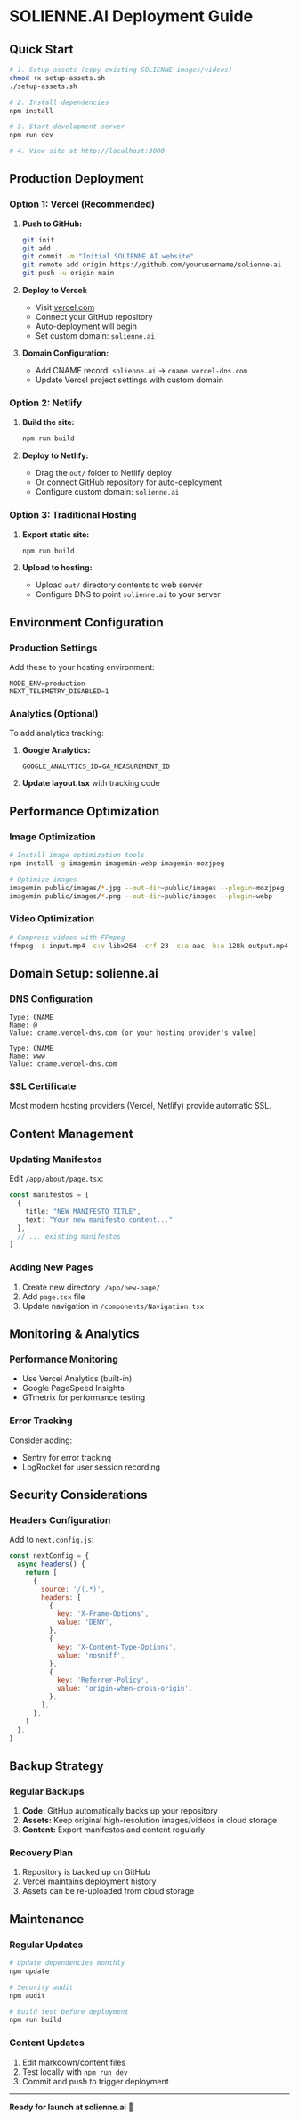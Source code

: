 # SOLIENNE.AI Deployment Guide

## Quick Start

```bash
# 1. Setup assets (copy existing SOLIENNE images/videos)
chmod +x setup-assets.sh
./setup-assets.sh

# 2. Install dependencies
npm install

# 3. Start development server
npm run dev

# 4. View site at http://localhost:3000
```

## Production Deployment

### Option 1: Vercel (Recommended)

1. **Push to GitHub:**
   ```bash
   git init
   git add .
   git commit -m "Initial SOLIENNE.AI website"
   git remote add origin https://github.com/yourusername/solienne-ai
   git push -u origin main
   ```

2. **Deploy to Vercel:**
   - Visit [vercel.com](https://vercel.com)
   - Connect your GitHub repository
   - Auto-deployment will begin
   - Set custom domain: `solienne.ai`

3. **Domain Configuration:**
   - Add CNAME record: `solienne.ai` → `cname.vercel-dns.com`
   - Update Vercel project settings with custom domain

### Option 2: Netlify

1. **Build the site:**
   ```bash
   npm run build
   ```

2. **Deploy to Netlify:**
   - Drag the `out/` folder to Netlify deploy
   - Or connect GitHub repository for auto-deployment
   - Configure custom domain: `solienne.ai`

### Option 3: Traditional Hosting

1. **Export static site:**
   ```bash
   npm run build
   ```

2. **Upload to hosting:**
   - Upload `out/` directory contents to web server
   - Configure DNS to point `solienne.ai` to your server

## Environment Configuration

### Production Settings

Add these to your hosting environment:

```env
NODE_ENV=production
NEXT_TELEMETRY_DISABLED=1
```

### Analytics (Optional)

To add analytics tracking:

1. **Google Analytics:**
   ```env
   GOOGLE_ANALYTICS_ID=GA_MEASUREMENT_ID
   ```

2. **Update layout.tsx** with tracking code

## Performance Optimization

### Image Optimization

```bash
# Install image optimization tools
npm install -g imagemin imagemin-webp imagemin-mozjpeg

# Optimize images
imagemin public/images/*.jpg --out-dir=public/images --plugin=mozjpeg
imagemin public/images/*.png --out-dir=public/images --plugin=webp
```

### Video Optimization

```bash
# Compress videos with FFmpeg
ffmpeg -i input.mp4 -c:v libx264 -crf 23 -c:a aac -b:a 128k output.mp4
```

## Domain Setup: solienne.ai

### DNS Configuration

```
Type: CNAME
Name: @
Value: cname.vercel-dns.com (or your hosting provider's value)

Type: CNAME
Name: www
Value: cname.vercel-dns.com
```

### SSL Certificate

Most modern hosting providers (Vercel, Netlify) provide automatic SSL.

## Content Management

### Updating Manifestos

Edit `/app/about/page.tsx`:

```typescript
const manifestos = [
  {
    title: "NEW MANIFESTO TITLE",
    text: "Your new manifesto content..."
  },
  // ... existing manifestos
]
```

### Adding New Pages

1. Create new directory: `/app/new-page/`
2. Add `page.tsx` file
3. Update navigation in `/components/Navigation.tsx`

## Monitoring & Analytics

### Performance Monitoring

- Use Vercel Analytics (built-in)
- Google PageSpeed Insights
- GTmetrix for performance testing

### Error Tracking

Consider adding:
- Sentry for error tracking
- LogRocket for user session recording

## Security Considerations

### Headers Configuration

Add to `next.config.js`:

```javascript
const nextConfig = {
  async headers() {
    return [
      {
        source: '/(.*)',
        headers: [
          {
            key: 'X-Frame-Options',
            value: 'DENY',
          },
          {
            key: 'X-Content-Type-Options',
            value: 'nosniff',
          },
          {
            key: 'Referrer-Policy',
            value: 'origin-when-cross-origin',
          },
        ],
      },
    ]
  },
}
```

## Backup Strategy

### Regular Backups

1. **Code:** GitHub automatically backs up your repository
2. **Assets:** Keep original high-resolution images/videos in cloud storage
3. **Content:** Export manifestos and content regularly

### Recovery Plan

1. Repository is backed up on GitHub
2. Vercel maintains deployment history
3. Assets can be re-uploaded from cloud storage

## Maintenance

### Regular Updates

```bash
# Update dependencies monthly
npm update

# Security audit
npm audit

# Build test before deployment
npm run build
```

### Content Updates

1. Edit markdown/content files
2. Test locally with `npm run dev`
3. Commit and push to trigger deployment

---

**Ready for launch at solienne.ai** 🚀